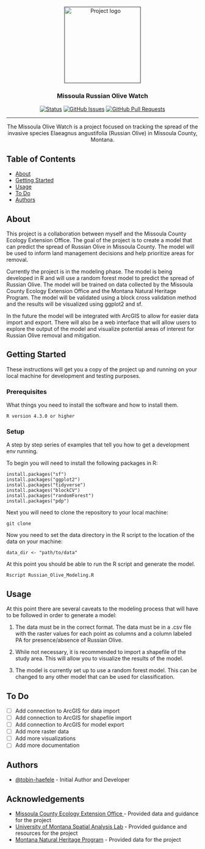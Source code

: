 <p align="center">
  <a href="" rel="noopener">
 <img width=200px height=200px src="https://mtnhp.org/thumbnail/defaultGen.aspx?itemid=70456&names=Russian%20Olive%20Elaeagnus%20angustifolia&copyright=MTNHP&photographer=Bonnie%20Heidel&maxWidth=434&maxHeight=400" alt="Project logo"></a>
</p>

<h3 align="center">Missoula Russian Olive Watch</h3>

<div align="center">

  [![Status](https://img.shields.io/badge/status-active-success.svg)]() 
  [![GitHub Issues](https://img.shields.io/github/issues/kylelobo/The-Documentation-Compendium.svg)](https://github.com/tobin-haefele/Russian-Olive-Modeling/issues)
  [![GitHub Pull Requests](https://img.shields.io/github/issues-pr/kylelobo/The-Documentation-Compendium.svg)](https://github.com/tobin-haefele/Russian-Olive-Modeling/pulls)

</div>

---

<p align="center"> The Missoula Olive Watch is a project focused on tracking the spread of the invasive species Elaeagnus angustifolia (Russian Olive) in Missoula County, Montana. 
    <br> 
</p>

## Table of Contents
+ [About](#about)
+ [Getting Started](#getting_started)
+ [Usage](#usage)
+ [To Do](#todo)
+ [Authors](#authors)

## About <a name = "about"></a>
This project is a collaboration between myself and the Missoula County Ecology Extension Office. The goal of the project is to create a model that can predict the spread of Russian Olive in Missoula County. The model will be used to inform land management decisions and help prioritize areas for removal.

Currently the project is in the modeling phase. The model is being developed in R and will use a random forest model to predict the spread of Russian Olive. The model will be trained on data collected by the Missoula County Ecology Extension Office and the Montana Natural Heritage Program. The model will be validated using a block cross validation method and the results will be visualized using ggplot2 and sf.

In the future the model will be integrated with ArcGIS to allow for easier data import and export. There will also be a web interface that will allow users to explore the output of the model and visualize potential areas of interest for Russian Olive removal and mitigation.

## Getting Started <a name = "getting_started"></a>
These instructions will get you a copy of the project up and running on your local machine for development and testing purposes.

### Prerequisites

What things you need to install the software and how to install them.

```
R version 4.3.0 or higher 
```

### Setup

A step by step series of examples that tell you how to get a development env running.

To begin you will need to install the following packages in R:

```
install.packages("sf")
install.packages("ggplot2")
install.packages("tidyverse")
install.packages("blockCV")
install.packages("randomForest")
install.packages("pdp")
```

Next you will need to clone the repository to your local machine:

```
git clone 
```

Now you need to set the data directory in the R script to the location of the data on your machine:

```
data_dir <- "path/to/data"
```

At this point you should be able to run the R script and generate the model.

```
Rscript Russian_Olive_Modeling.R
```

## Usage <a name = "usage"></a>

At this point there are several caveats to the modeling process that will have to be followed in order to generate a model:

1. The data must be in the correct format. The data must be in a .csv file with the raster values for each point as columns and a column labeled PA for presence/absence of Russian Olive. 

2. While not necessary, it is recommended to import a shapefile of the study area. This will allow you to visualize the results of the model.

3. The model is currently set up to use a random forest model. This can be changed to any other model that can be used for classification.


## To Do
- [ ] Add connection to ArcGIS for data import
- [ ] Add connection to ArcGIS for shapefile import
- [ ] Add connection to ArcGIS for model export
- [ ] Add more raster data
- [ ] Add more visualizations
- [ ] Add more documentation

## Authors <a name = "authors"></a>
- [@tobin-haefele](www.github.com/tobin-haefele) - Initial Author and Developer

## Acknowledgements
- [Missoula County Ecology Extension Office ](https://missoulaeduplace.org/) - Provided data and guidance for the project
- [University of Montana Spatial Analysis Lab](https://www.umt.edu/spatial-analysis-lab/default.php) - Provided guidance and resources for the project
- [Montana Natural Heritage Program](https://mtnhp.org/) - Provided data for the project
